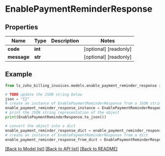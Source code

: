 # EnablePaymentReminderResponse


## Properties

Name | Type | Description | Notes
------------ | ------------- | ------------- | -------------
**code** | **int** |  | [optional] [readonly] 
**message** | **str** |  | [optional] [readonly] 

## Example

```python
from ls_zoho_billing_invoices.models.enable_payment_reminder_response import EnablePaymentReminderResponse

# TODO update the JSON string below
json = "{}"
# create an instance of EnablePaymentReminderResponse from a JSON string
enable_payment_reminder_response_instance = EnablePaymentReminderResponse.from_json(json)
# print the JSON string representation of the object
print(EnablePaymentReminderResponse.to_json())

# convert the object into a dict
enable_payment_reminder_response_dict = enable_payment_reminder_response_instance.to_dict()
# create an instance of EnablePaymentReminderResponse from a dict
enable_payment_reminder_response_from_dict = EnablePaymentReminderResponse.from_dict(enable_payment_reminder_response_dict)
```
[[Back to Model list]](../README.md#documentation-for-models) [[Back to API list]](../README.md#documentation-for-api-endpoints) [[Back to README]](../README.md)


